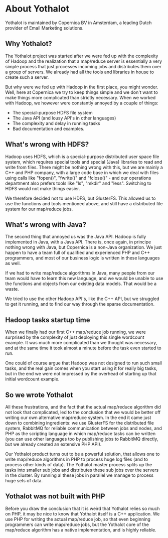 # About Yothalot

Yothalot is maintained by Copernica BV in Amsterdam, a leading Dutch
provider of Email Marketing solutions.


## Why Yothalot?

The Yothalot project was started after we were fed up with the complexity
of Hadoop and the realization that a map/reduce server is essentially
a very simple process that just processes incoming jobs and distributes
them over a group of servers. We already had all the tools and libraries
in house to create such a server.

But why were we fed up with Hadoop in the first place, you might wonder.
Well, here at Copernica we try to keep things simple and we don't want
to make things more complicated than strictly necessary. When we worked
with Hadoop, we however were constantly annoyed by a couple of things:

- The special-purpose HDFS file system
- The Java API (and lousy API's in other languages)
- The complexity and delay in running tasks
- Bad documentation and examples.


## What's wrong with HDFS?

Hadoop uses HDFS, which is a special-purpose distributed user space 
file system, which requires special tools and special (Java) libraries 
to read and write from files. There might be nothing wrong with this,
but we are mainly a C++ and PHP company, with a large code base 
in which we deal with files using calls like "fopen()", "fwrite()" and 
"fclose()" - and our operations department also prefers tools like "ls", 
"mkdir" and "less". Switching to HDFS would not make things easier.

We therefore decided not to use HDFS, but GlusterFS. This allowed us 
to use the functions and tools mentioned above, and still have a 
distributed file system for our map/reduce jobs.


## What's wrong with Java?

The second thing that annoyed us was the Java API. Hadoop is fully 
implemented in Java, with a Java API. There is, once again, in principe 
nothing wrong with Java, but Copernica is a non-Java organization. We 
just happen to have a team full of qualified and experienced PHP and 
C++ programmers, and most of our business logic is written in these 
languages as well.

If we had to write map/reduce algorithms in Java, many people from our
team would have to learn this new language, and we would be unable to 
use the functions and objects from our existing data models. That would 
be a waste.

We tried to use the other Hadoop API's, like the C++ API, but we
struggled to get it running, and to find our way through the sparse
documentation.


## Hadoop tasks startup time

When we finally had our first C++ map/reduce job running, we were 
surprised by the complexity of just deploying this single wordcount 
example. It was much more complicated than we thought was necessary, and
at the same time it took almost a minute before the task even started 
to run.

One could of course argue that Hadoop was not designed to run such 
small tasks, and the real gain comes when you start using it for really
big tasks, but in the end we were not impressed by the overhead of 
starting up that initial wordcount example.


## So we wrote Yothalot

All these frustrations, and the fact that the actual map/reduce 
algorithm did not look that complicated, led to the conclusion that we 
would be better off writing our own alternative map/reduce system. In 
the end it came just down to combining ingredients: we use GlusterFS for
the distributed file system, RabbitMQ for reliable communication between 
jobs and nodes, and PHP as the scripting language in which map/reduce
tasks can be written (you can use other languages too by publishing
jobs to RabbitMQ directly, but we already created an extensive PHP API).

Our Yothalot product turns out to be a powerful solution, that allows
one to write map/reduce algorithms in PHP to process huge log files (and
to process other kinds of data). The Yothalot master process splits up 
the tasks into smaller sub jobs and distributes these sub jobs over the 
servers in the cluster. By running al these jobs in parallel we manage 
to process huge sets of data.


## Yothalot was not built with PHP

Before you draw the conclusion that it is weird that Yothalot relies
so much on PHP, it may be nice to know that Yothalot itself is a C++ 
application. We use PHP for writing the actual map/reduce job, so that
even beginning programmers can write map/reduce jobs, but the Yothalot
core of the map/reduce algorithm has a native implementation, and is 
highly reliable. 
